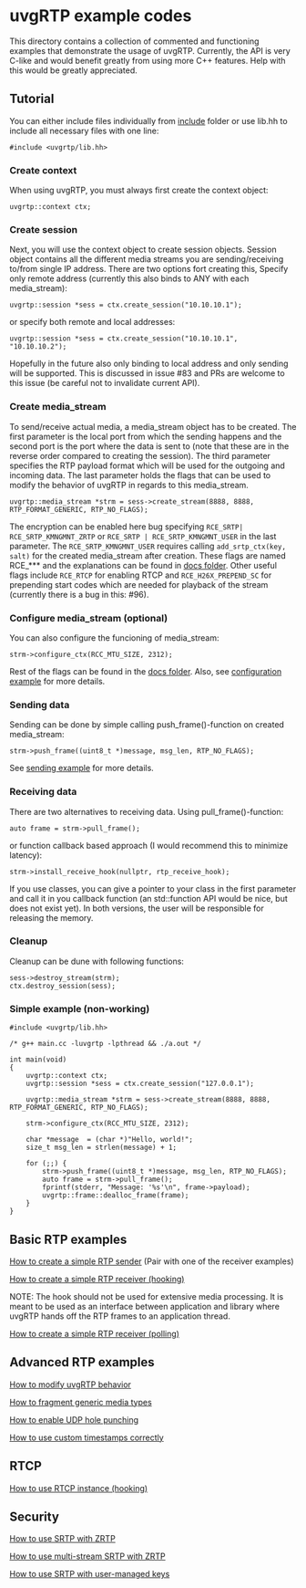 # uvgRTP example codes

This directory contains a collection of commented and functioning examples that demonstrate the usage of uvgRTP. Currently, the API is very C-like and would benefit greatly from using more C++ features. Help with this would be greatly appreciated.

## Tutorial

You can either include files individually from [include](../include) folder or use lib.hh to include all necessary files with one line:

```
#include <uvgrtp/lib.hh>
```

### Create context

When using uvgRTP, you must always first create the context object:

```
uvgrtp::context ctx;
```
### Create session

Next, you will use the context object to create session objects. Session object contains all the different media streams you are sending/receiving to/from single IP address. There are two options fort creating this, Specify only remote address (currently this also binds to ANY with each media_stream):

```
uvgrtp::session *sess = ctx.create_session("10.10.10.1");
```
or specify both remote and local addresses:

```
uvgrtp::session *sess = ctx.create_session("10.10.10.1", "10.10.10.2");
```

Hopefully in the future also only binding to local address and only sending will be supported. This is discussed in issue #83 and PRs are welcome to this issue (be careful not to invalidate current API).

### Create media_stream

To send/receive actual media, a media_stream object has to be created. The first parameter is the local port from which the sending happens and the second port is the port where the data is sent to (note that these are in the reverse order compared to creating the session). The third parameter specifies the RTP payload format which will be used for the outgoing and incoming data. The last parameter holds the flags that can be used to modify the behavior of uvgRTP in regards to this media_stream. 

```
uvgrtp::media_stream *strm = sess->create_stream(8888, 8888, RTP_FORMAT_GENERIC, RTP_NO_FLAGS);
```

The encryption can be enabled here bug specifying `RCE_SRTP| RCE_SRTP_KMNGMNT_ZRTP` or `RCE_SRTP | RCE_SRTP_KMNGMNT_USER` in the last parameter. The `RCE_SRTP_KMNGMNT_USER` requires calling `add_srtp_ctx(key, salt)` for the created media_stream after creation. These flags are named RCE_*** and the explanations can be found in [docs folder](../docs). Other useful flags include `RCE_RTCP` for enabling RTCP and `RCE_H26X_PREPEND_SC` for prepending start codes which are needed for playback of the stream (currently there is a bug in this: #96).

### Configure media_stream (optional)

You can also configure the funcioning of media_stream:
```
strm->configure_ctx(RCC_MTU_SIZE, 2312);
```

Rest of the flags can be found in the [docs folder](../docs). Also, see [configuration example](configuration.cc) for more details.

### Sending data

Sending can be done by simple calling push_frame()-function on created media_stream:

```
strm->push_frame((uint8_t *)message, msg_len, RTP_NO_FLAGS);
```
See [sending example](sending.cc) for more details.

### Receiving data

There are two alternatives to receiving data. Using pull_frame()-function:
```
auto frame = strm->pull_frame();
```

or function callback based approach (I would recommend this to minimize latency):

```
strm->install_receive_hook(nullptr, rtp_receive_hook);
```

If you use classes, you can give a pointer to your class in the first parameter and call it in you callback function (an std::function API would be nice, but does not exist yet). In both versions, the user will be responsible for releasing the memory.

### Cleanup

Cleanup can be dune with following functions:
```
sess->destroy_stream(strm);
ctx.destroy_session(sess);
```

### Simple example (non-working)

```
#include <uvgrtp/lib.hh>

/* g++ main.cc -luvgrtp -lpthread && ./a.out */

int main(void)
{
    uvgrtp::context ctx;
    uvgrtp::session *sess = ctx.create_session("127.0.0.1");

    uvgrtp::media_stream *strm = sess->create_stream(8888, 8888, RTP_FORMAT_GENERIC, RTP_NO_FLAGS);

    strm->configure_ctx(RCC_MTU_SIZE, 2312);

    char *message  = (char *)"Hello, world!";
    size_t msg_len = strlen(message) + 1;

    for (;;) {
        strm->push_frame((uint8_t *)message, msg_len, RTP_NO_FLAGS);
        auto frame = strm->pull_frame();
        fprintf(stderr, "Message: '%s'\n", frame->payload);
        uvgrtp::frame::dealloc_frame(frame);
    }
}
```

## Basic RTP examples

[How to create a simple RTP sender](sending.cc) (Pair with one of the receiver examples)

[How to create a simple RTP receiver (hooking)](receiving_hook.cc)

NOTE: The hook should not be used for extensive media processing. It is meant to be used as an interface between application and library where uvgRTP hands off the RTP frames to an application thread.

[How to create a simple RTP receiver (polling)](receiving_poll.cc)

## Advanced RTP examples

[How to modify uvgRTP behavior](configuration.cc)

[How to fragment generic media types](sending_generic.cc)

[How to enable UDP hole punching](binding.cc)

[How to use custom timestamps correctly](custom_timestamps.cc)

## RTCP

[How to use RTCP instance (hooking)](rtcp_hook.cc)

## Security

[How to use SRTP with ZRTP](srtp_zrtp.cc)

[How to use multi-stream SRTP with ZRTP](zrtp_multistream.cc)

[How to use SRTP with user-managed keys](srtp_user.cc)

